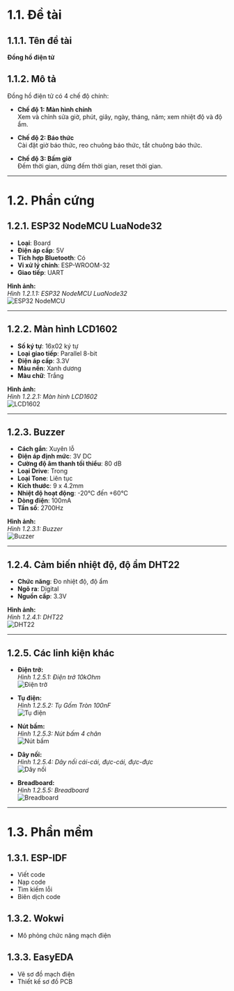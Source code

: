 # 1.1. Đề tài

## 1.1.1. Tên đề tài
**Đồng hồ điện tử**

## 1.1.2. Mô tả
Đồng hồ điện tử có 4 chế độ chính:

- **Chế độ 1: Màn hình chính**  
  Xem và chỉnh sửa giờ, phút, giây, ngày, tháng, năm; xem nhiệt độ và độ ẩm.

- **Chế độ 2: Báo thức**  
  Cài đặt giờ báo thức, reo chuông báo thức, tắt chuông báo thức.

- **Chế độ 3: Bấm giờ**  
  Đếm thời gian, dừng đếm thời gian, reset thời gian.

---

# 1.2. Phần cứng

## 1.2.1. ESP32 NodeMCU LuaNode32

- **Loại**: Board  
- **Điện áp cấp**: 5V  
- **Tích hợp Bluetooth**: Có  
- **Vi xử lý chính**: ESP-WROOM-32  
- **Giao tiếp**: UART

**Hình ảnh:**  
_Hình 1.2.1.1: ESP32 NodeMCU LuaNode32_  
![ESP32 NodeMCU](path/to/esp32_image.png)

---

## 1.2.2. Màn hình LCD1602

- **Số ký tự**: 16x02 ký tự  
- **Loại giao tiếp**: Parallel 8-bit  
- **Điện áp cấp**: 3.3V  
- **Màu nền**: Xanh dương  
- **Màu chữ**: Trắng

**Hình ảnh:**  
_Hình 1.2.2.1: Màn hình LCD1602_  
![LCD1602](path/to/lcd1602_image.png)

---

## 1.2.3. Buzzer

- **Cách gắn**: Xuyên lỗ  
- **Điện áp định mức**: 3V DC  
- **Cường độ âm thanh tối thiểu**: 80 dB  
- **Loại Drive**: Trong  
- **Loại Tone**: Liên tục  
- **Kích thước**: 9 x 4.2mm  
- **Nhiệt độ hoạt động**: -20°C đến +60°C  
- **Dòng điện**: 100mA  
- **Tần số**: 2700Hz

**Hình ảnh:**  
_Hình 1.2.3.1: Buzzer_  
![Buzzer](path/to/buzzer_image.png)

---

## 1.2.4. Cảm biến nhiệt độ, độ ẩm DHT22

- **Chức năng**: Đo nhiệt độ, độ ẩm  
- **Ngõ ra**: Digital  
- **Nguồn cấp**: 3.3V

**Hình ảnh:**  
_Hình 1.2.4.1: DHT22_  
![DHT22](path/to/dht22_image.png)

---

## 1.2.5. Các linh kiện khác

- **Điện trở:**  
  _Hình 1.2.5.1: Điện trở 10kOhm_  
  ![Điện trở](path/to/resistor_image.png)

- **Tụ điện:**  
  _Hình 1.2.5.2: Tụ Gốm Tròn 100nF_  
  ![Tụ điện](path/to/capacitor_image.png)

- **Nút bấm:**  
  _Hình 1.2.5.3: Nút bấm 4 chân_  
  ![Nút bấm](path/to/button_image.png)

- **Dây nối:**  
  _Hình 1.2.5.4: Dây nối cái-cái, đực-cái, đực-đực_  
  ![Dây nối](path/to/wires_image.png)

- **Breadboard:**  
  _Hình 1.2.5.5: Breadboard_  
  ![Breadboard](path/to/breadboard_image.png)

---

# 1.3. Phần mềm

## 1.3.1. ESP-IDF

- Viết code
- Nạp code
- Tìm kiếm lỗi
- Biên dịch code

## 1.3.2. Wokwi

- Mô phỏng chức năng mạch điện

## 1.3.3. EasyEDA

- Vẽ sơ đồ mạch điện
- Thiết kế sơ đồ PCB

